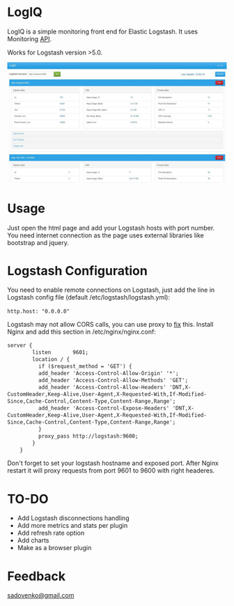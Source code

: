 # LogIQ

LogIQ is a simple monitoring front end for Elastic Logstash. It uses Monitoring [API](https://www.elastic.co/guide/en/logstash/current/monitoring.html). 

Works for Logstash version >5.0.

![Screenshot](LogIQ.jpg)

# Usage
Just open the html page and add your Logstash hosts with port number. You need internet connection as the page uses external libraries like bootstrap and jquery.

# Logstash Configuration
You need to enable remote connections on Logstash, just add the line in Logstash config file (default /etc/logstash/logstash.yml):

```http.host: "0.0.0.0"```

Logstash may not allow CORS calls, you can use proxy to [fix](https://enable-cors.org/server_nginx.html) this.
Install Nginx and add this section in /etc/nginx/nginx.conf:

``` 
server {
        listen       9601;
        location / {
          if ($request_method = 'GET') {
          add_header 'Access-Control-Allow-Origin' '*';
          add_header 'Access-Control-Allow-Methods' 'GET';
          add_header 'Access-Control-Allow-Headers' 'DNT,X-CustomHeader,Keep-Alive,User-Agent,X-Requested-With,If-Modified-Since,Cache-Control,Content-Type,Content-Range,Range';
          add_header 'Access-Control-Expose-Headers' 'DNT,X-CustomHeader,Keep-Alive,User-Agent,X-Requested-With,If-Modified-Since,Cache-Control,Content-Type,Content-Range,Range';
          }
          proxy_pass http://logstash:9600;
        }
    }
```

Don't forget to set your logstash hostname and exposed port.
After Nginx restart it will proxy requests from port 9601 to 9600 with right headeres.


# TO-DO
- Add Logstash disconnections handling
- Add more metrics and stats per plugin
- Add refresh rate option
- Add charts
- Make as a browser plugin

# Feedback
[sadovenko@gmail.com]()
